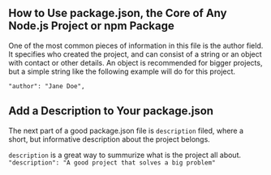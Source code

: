 ## How to Use package.json, the Core of Any Node.js Project or npm Package
One of the most common pieces of information in this file is the author field. It specifies who created the project, and can consist of a string or an object with contact or other details. An object is recommended for bigger projects, but a simple string like the following example will do for this project.

`"author": "Jane Doe",`

## Add a Description to Your package.json
The next part of a good package.json file is `description` filed, where a short, but informative description about the project belongs.

`description` is a great way to summurize what is the project all about.
`"description": "A good project that solves a big problem"`